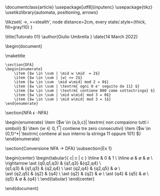 \documentclass{article}
\usepackage[utf8]{inputenc}
\usepackage{tikz}
\usetikzlibrary{automata, positioning, arrows}

\tikzset{
        ->,
        >=stealth',
        node distance=2cm,
        every state/.style={thick, fill=gray!10}
        }


\title{Tutorato 01}
\author{Giulio Umbrella }
\date{14 March 2022}


\begin{document}

\maketitle



    \section{DFA}
    \begin{enumerate}
        \item {$w \in \sum | \mid w \mid  = 2$}
        \item {$w \in \sum | |w| <= 2$}
        \item {$w \in \sum  \mid w\mid| mod 2 = 0$}
        \item {$w \in \sum | \textrm{ ogni 0 e' seguito da 11} $}
        \item {$w \in \sum | \textrm{ contiene 000 come sottostringa} $}
        \item {$w \in \sum | \mid w\mid| mod 3 = 0$}
        \item {$w \in \sum | \mid w\mid| mod 3 = 1$}
    \end{enumerate}


\section{NFA $\epsilon$ -NFA}

\begin{enumerate}
    \item {$w \in {a,b,c}| \textrm{ non compaiono tutti i simboli} $}
    \item {$w \in {0,1}^*| \textrm{ contiene tre zero consecutivi}$}
    \item {$w \in {0,1}^*| \textrm{ contiene al suo interno la stringa 11 oppure 101}  $}
\end{enumerate}






\section{Conversione NFA $\rightarrow$ DFA}
\subsection{Ex 1}

\begin{center}
\begin{tabular}{ c| c | c }
\hline
& 0 & 1 \\
\hline
$\emptyset$ & $\emptyset$ & $\emptyset$ \\ 
 \rightarrow \ast \{q0,q1,q3\} & \{q1,q3\} &\{q2,q4\} \\  
 \{q1,q3\} & \{q1,q3\} & \{q2,q4\} \\ 
 \ast \{q2,q4\} & \{q2,q5\} & $\emptyset$ \\  
 \ast \{q2,q5\} & \{q2\} & \{q4\} \\ 
 \ast \{q2\} & \{q2\} & $\emptyset$ \\ 
 \ast \{q4\} & \{q5\} & $\emptyset$ \\  
 \{q5\} & $\emptyset$ & \{q4\} \\ 
\end{tabular}
\end{center}

\end{document}
